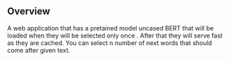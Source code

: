 





## Overview
A web application that has a pretained model uncased BERT  that will be loaded when they will be selected only once . After that they will serve fast as they are cached. You can select n number of next words that should come after given text.